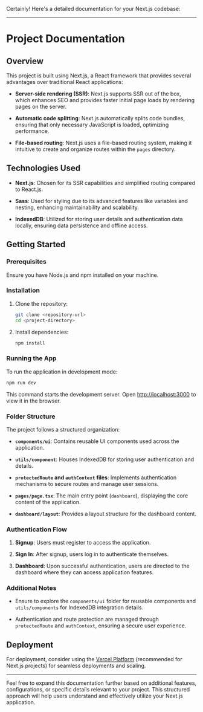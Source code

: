 Certainly! Here's a detailed documentation for your Next.js codebase:

---

# Project Documentation

## Overview

This project is built using Next.js, a React framework that provides several advantages over traditional React applications:

- **Server-side rendering (SSR)**: Next.js supports SSR out of the box, which enhances SEO and provides faster initial page loads by rendering pages on the server.
  
- **Automatic code splitting**: Next.js automatically splits code bundles, ensuring that only necessary JavaScript is loaded, optimizing performance.

- **File-based routing**: Next.js uses a file-based routing system, making it intuitive to create and organize routes within the `pages` directory.

## Technologies Used

- **Next.js**: Chosen for its SSR capabilities and simplified routing compared to React.js.
  
- **Sass**: Used for styling due to its advanced features like variables and nesting, enhancing maintainability and scalability.

- **IndexedDB**: Utilized for storing user details and authentication data locally, ensuring data persistence and offline access.

## Getting Started

### Prerequisites

Ensure you have Node.js and npm installed on your machine.

### Installation

1. Clone the repository:

   ```bash
   git clone <repository-url>
   cd <project-directory>
   ```

2. Install dependencies:

   ```bash
   npm install
   ```

### Running the App

To run the application in development mode:

```bash
npm run dev
```

This command starts the development server. Open [http://localhost:3000](http://localhost:3000) to view it in the browser.

### Folder Structure

The project follows a structured organization:

- **`components/ui`**: Contains reusable UI components used across the application.

- **`utils/component`**: Houses IndexedDB for storing user authentication and details.

- **`protectedRoute` and `authContext` files**: Implements authentication mechanisms to secure routes and manage user sessions.

- **`pages/page.tsx`**: The main entry point (`dashboard`), displaying the core content of the application.

- **`dashboard/layout`**: Provides a layout structure for the dashboard content.

### Authentication Flow

1. **Signup**: Users must register to access the application.

2. **Sign In**: After signup, users log in to authenticate themselves.

3. **Dashboard**: Upon successful authentication, users are directed to the dashboard where they can access application features.

### Additional Notes

- Ensure to explore the `components/ui` folder for reusable components and `utils/components` for IndexedDB integration details.

- Authentication and route protection are managed through `protectedRoute` and `authContext`, ensuring a secure user experience.

## Deployment

For deployment, consider using the [Vercel Platform](https://vercel.com/) (recommended for Next.js projects) for seamless deployments and scaling.

---

Feel free to expand this documentation further based on additional features, configurations, or specific details relevant to your project. This structured approach will help users understand and effectively utilize your Next.js application.